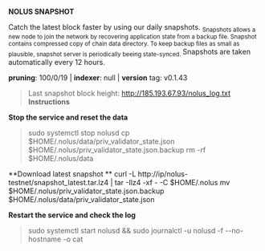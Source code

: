 **NOLUS SNAPSHOT**

Catch the latest block faster by using our daily snapshots.
<sub>
Snapshots allows a new node to join the network by recovering application state from a backup file. Snapshot contains compressed copy of chain data directory. To keep backup files as small as plausible, snapshot server is periodically beeing state-synced.
</sub>
Snapshots are taken automatically every 12 hours.

**pruning**: 100/0/19 | **indexer**: null | **version** tag: v0.1.43
> Last snapshot block height: http://185.193.67.93/nolus_log.txt
​​
**Instructions**

**Stop the service and reset the data**

> sudo systemctl stop nolusd
> cp $HOME/.nolus/data/priv_validator_state.json $HOME/.nolus/priv_validator_state.json.backup
> rm -rf $HOME/.nolus/data

**Download latest snapshot **
curl -L http://ip/nolus-testnet/snapshot_latest.tar.lz4 | tar -Ilz4 -xf - -C $HOME/.nolus
mv $HOME/.nolus/priv_validator_state.json.backup $HOME/.nolus/data/priv_validator_state.json

**Restart the service and check the log**

> sudo systemctl start nolusd && sudo journalctl -u nolusd -f --no-hostname -o cat
